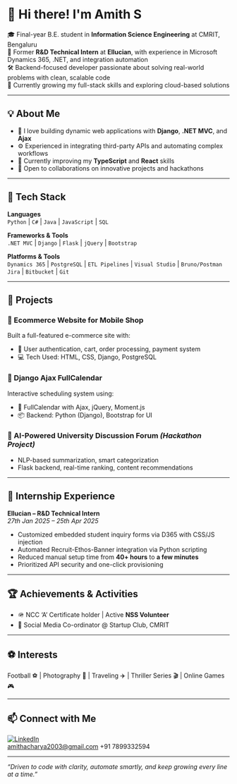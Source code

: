 # 👋 Hi there! I'm Amith S

🎓 Final-year B.E. student in **Information Science Engineering** at CMRIT, Bengaluru  
💼 Former **R&D Technical Intern** at **Ellucian**, with experience in Microsoft Dynamics 365, .NET, and integration automation  
🛠️ Backend-focused developer passionate about solving real-world problems with clean, scalable code  
🌱 Currently growing my full-stack skills and exploring cloud-based solutions

---

## 💡 About Me

- 🔧 I love building dynamic web applications with **Django**, **.NET MVC**, and **Ajax**
- ⚙️ Experienced in integrating third-party APIs and automating complex workflows
- 💬 Currently improving my **TypeScript** and **React** skills
- 🤝 Open to collaborations on innovative projects and hackathons

---

## 🚀 Tech Stack

**Languages**  
`Python` | `C#` | `Java` | `JavaScript` | `SQL`

**Frameworks & Tools**  
`.NET MVC` | `Django` | `Flask` | `jQuery` | `Bootstrap`

**Platforms & Tools**  
`Dynamics 365` | `PostgreSQL` | `ETL Pipelines` | `Visual Studio` | `Bruno/Postman`  
`Jira` | `Bitbucket` | `Git`

---

## 📂 Projects

### 📱 Ecommerce Website for Mobile Shop
Built a full-featured e-commerce site with:
- 🛒 User authentication, cart, order processing, payment system  
- 💻 Tech Used: HTML, CSS, Django, PostgreSQL

### 📅 Django Ajax FullCalendar
Interactive scheduling system using:
- 📆 FullCalendar with Ajax, jQuery, Moment.js  
- 📦 Backend: Python (Django), Bootstrap for UI

### 🤖 AI-Powered University Discussion Forum *(Hackathon Project)*
- NLP-based summarization, smart categorization  
- Flask backend, real-time ranking, content recommendations  

---

## 🏢 Internship Experience

**Ellucian – R&D Technical Intern**  
*27th Jan 2025 – 25th Apr 2025*
- Customized embedded student inquiry forms via D365 with CSS/JS injection  
- Automated Recruit-Ethos-Banner integration via Python scripting  
- Reduced manual setup time from **40+ hours** to **a few minutes**  
- Prioritized API security and one-click provisioning

---

## 🏆 Achievements & Activities

- 🪖 NCC ‘A’ Certificate holder | Active **NSS Volunteer**
- 📱 Social Media Co-ordinator @ Startup Club, CMRIT

---

## ⚽ Interests

Football ⚽ | Photography 📸 | Traveling ✈️ | Thriller Series 🎬 | Online Games 🎮

---

## 📫 Connect with Me

[![LinkedIn](https://img.shields.io/badge/LinkedIn-AmithS-blue?style=flat&logo=linkedin)](https://www.linkedin.com/in/amiths2003/)  
amithacharya2003@gmail.com
+91 7899332594

---

*“Driven to code with clarity, automate smartly, and keep growing every line at a time.”*
